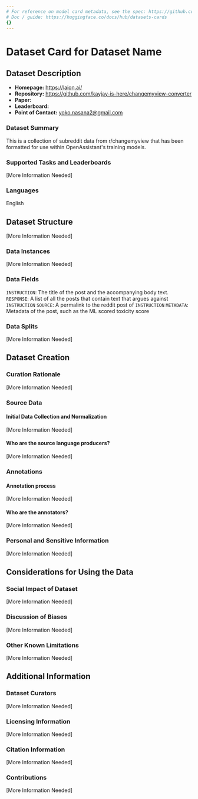```yaml
---
# For reference on model card metadata, see the spec: https://github.com/huggingface/hub-docs/blob/main/datasetcard.md?plain=1
# Doc / guide: https://huggingface.co/docs/hub/datasets-cards
{}
---
```


# Dataset Card for Dataset Name

## Dataset Description

- **Homepage:** https://laion.ai/
- **Repository:** https://github.com/kayjay-is-here/changemyview-converter
- **Paper:** 
- **Leaderboard:** 
- **Point of Contact:** yoko.nasana2@gmail.com

### Dataset Summary

This is a collection of subreddit data from r/changemyview that has been formatted for use within OpenAssistant's training models.

### Supported Tasks and Leaderboards

[More Information Needed]

### Languages

English

## Dataset Structure

[More Information Needed]

### Data Instances

[More Information Needed]

### Data Fields
`INSTRUCTION`: The title of the post and the accompanying body text.
`RESPONSE`: A list of all the posts that contain text that argues against `INSTRUCTION`
`SOURCE`: A permalink to the reddit post of `INSTRUCTION`
`METADATA`: Metadata of the post, such as the ML scored toxicity score

### Data Splits

[More Information Needed]

## Dataset Creation

### Curation Rationale

[More Information Needed]

### Source Data

#### Initial Data Collection and Normalization

[More Information Needed]

#### Who are the source language producers?

[More Information Needed]

### Annotations

#### Annotation process

[More Information Needed]

#### Who are the annotators?

[More Information Needed]

### Personal and Sensitive Information

[More Information Needed]

## Considerations for Using the Data

### Social Impact of Dataset

[More Information Needed]

### Discussion of Biases

[More Information Needed]

### Other Known Limitations

[More Information Needed]

## Additional Information

### Dataset Curators

[More Information Needed]

### Licensing Information

[More Information Needed]

### Citation Information

[More Information Needed]

### Contributions

[More Information Needed]